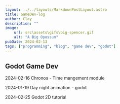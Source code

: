 ```yaml
---
layout: ../../layouts/MarkdownPostLayout.astro
title: GameDev-log
author: Clay
description: ""
image:
    url: src\assets\gifs\big-spencer.gif
    alt: "A Big Opossum"
pubDate: 2024-02-13
tags: ["programming", "blog", "game dev", "godot"]
---
```


## Godot Game Dev

2024-02-16
Chronos - Time mangement module

2024-01-19
Day night animation - godot

2024-02-25
Godot 2D tutorial
